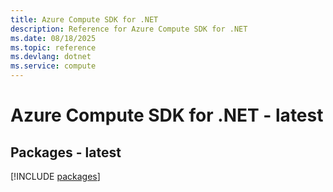 ```yaml
---
title: Azure Compute SDK for .NET
description: Reference for Azure Compute SDK for .NET
ms.date: 08/18/2025
ms.topic: reference
ms.devlang: dotnet
ms.service: compute
---
```

# Azure Compute SDK for .NET - latest
## Packages - latest
[!INCLUDE [packages](compute-index.md)]